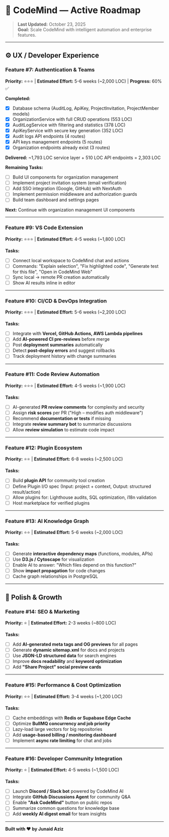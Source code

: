 # 🤖 CodeMind — Active Roadmap

> **Last Updated:** October 23, 2025  
> **Goal:** Scale CodeMind with intelligent automation and enterprise features.

---

## ⚙️ UX / Developer Experience

### **Feature #7: Authentication & Teams**

**Priority:** ⭐⭐⭐ | **Estimated Effort:** 5-6 weeks (~2,000 LOC) | **Progress:** 60% ✅

**Completed:**
- [x] Database schema (AuditLog, ApiKey, ProjectInvitation, ProjectMember models)
- [x] OrganizationService with full CRUD operations (553 LOC)
- [x] AuditLogService with filtering and statistics (378 LOC)
- [x] ApiKeyService with secure key generation (352 LOC)
- [x] Audit logs API endpoints (4 routes)
- [x] API keys management endpoints (5 routes)
- [x] Organization endpoints already exist (3 routes)

**Delivered:** ~1,793 LOC service layer + 510 LOC API endpoints = 2,303 LOC

**Remaining Tasks:**
- [ ] Build UI components for organization management
- [ ] Implement project invitation system (email verification)
- [ ] Add SSO integration (Google, GitHub) with NextAuth
- [ ] Implement permission middleware and authorization guards
- [ ] Build team dashboard and settings pages

**Next:** Continue with organization management UI components

---

### **Feature #9: VS Code Extension**

**Priority:** ⭐⭐⭐ | **Estimated Effort:** 4-5 weeks (~1,800 LOC)

**Tasks:**
- [ ] Connect local workspace to CodeMind chat and actions
- [ ] Commands: "Explain selection", "Fix highlighted code", "Generate test for this file", "Open in CodeMind Web"
- [ ] Sync local → remote PR creation automatically
- [ ] Show AI results inline in editor

---

### **Feature #10: CI/CD & DevOps Integration**

**Priority:** ⭐⭐⭐ | **Estimated Effort:** 5-6 weeks (~2,200 LOC)

**Tasks:**
- [ ] Integrate with **Vercel, GitHub Actions, AWS Lambda pipelines**
- [ ] Add **AI-powered CI pre-reviews** before merge
- [ ] Post **deployment summaries** automatically
- [ ] Detect **post-deploy errors** and suggest rollbacks
- [ ] Track deployment history with change summaries

---

### **Feature #11: Code Review Automation**

**Priority:** ⭐⭐⭐ | **Estimated Effort:** 4-5 weeks (~1,900 LOC)

**Tasks:**
- [ ] AI-generated **PR review comments** for complexity and security
- [ ] Assign **risk scores** per PR ("High – modifies auth middleware")
- [ ] Recommend **documentation or tests** if missing
- [ ] Integrate **review summary bot** to summarize discussions
- [ ] Allow **review simulation** to estimate code impact

---

### **Feature #12: Plugin Ecosystem**

**Priority:** ⭐⭐ | **Estimated Effort:** 6-8 weeks (~2,500 LOC)

**Tasks:**
- [ ] Build **plugin API** for community tool creation
- [ ] Define Plugin I/O spec (Input: project + context, Output: structured result/action)
- [ ] Allow plugins for: Lighthouse audits, SQL optimization, i18n validation
- [ ] Host marketplace for verified plugins

---

### **Feature #13: AI Knowledge Graph**

**Priority:** ⭐⭐ | **Estimated Effort:** 5-6 weeks (~2,000 LOC)

**Tasks:**
- [ ] Generate **interactive dependency maps** (functions, modules, APIs)
- [ ] Use **D3.js / Cytoscape** for visualization
- [ ] Enable AI to answer: "Which files depend on this function?"
- [ ] Show **impact propagation** for code changes
- [ ] Cache graph relationships in PostgreSQL

---

## 💎 Polish & Growth

### **Feature #14: SEO & Marketing**

**Priority:** ⭐ | **Estimated Effort:** 2-3 weeks (~800 LOC)

**Tasks:**
- [ ] Add **AI-generated meta tags and OG previews** for all pages
- [ ] Generate **dynamic sitemap.xml** for docs and projects
- [ ] Use **JSON-LD structured data** for search engines
- [ ] Improve **docs readability** and **keyword optimization**
- [ ] Add **"Share Project" social preview cards**

---

### **Feature #15: Performance & Cost Optimization**

**Priority:** ⭐⭐ | **Estimated Effort:** 3-4 weeks (~1,200 LOC)

**Tasks:**
- [ ] Cache embeddings with **Redis or Supabase Edge Cache**
- [ ] Optimize **BullMQ concurrency and job priority**
- [ ] Lazy-load large vectors for big repositories
- [ ] Add **usage-based billing / monitoring dashboard**
- [ ] Implement **async rate limiting** for chat and jobs

---

### **Feature #16: Developer Community Integration**

**Priority:** ⭐ | **Estimated Effort:** 4-5 weeks (~1,500 LOC)

**Tasks:**
- [ ] Launch **Discord / Slack bot** powered by CodeMind AI
- [ ] Integrate **GitHub Discussions Agent** for community Q&A
- [ ] Enable **"Ask CodeMind"** button on public repos
- [ ] Summarize common questions for knowledge base
- [ ] Add **weekly AI digest email** for team insights

---

**Built with ❤️ by Junaid Aziz**
